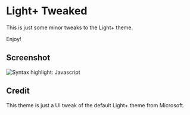 # Light+ Tweaked

This is just some minor tweaks to the Light+ theme.

Enjoy!

## Screenshot

![Syntax highlight: Javascript](https://raw.githubusercontent.com/perragnar/light-plus-tweaked/master/images/screenshots/screenshot-01.png)

## Credit

This theme is just a UI tweak of the default Light+ theme from Microsoft.
